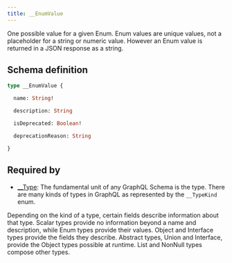 ```yaml
---
title: __EnumValue
---
```


One possible value for a given Enum. Enum values are unique values, not a placeholder for a string or numeric value. However an Enum value is returned in a JSON response as a string.

## Schema definition
```graphql
type __EnumValue {

  name: String!

  description: String

  isDeprecated: Boolean!

  deprecationReason: String

}
```

## Required by
* [__Type](graphql/schema/__type.md): The fundamental unit of any GraphQL Schema is the type. There are many kinds of types in GraphQL as represented by the `__TypeKind` enum.

Depending on the kind of a type, certain fields describe information about that type. Scalar types provide no information beyond a name and description, while Enum types provide their values. Object and Interface types provide the fields they describe. Abstract types, Union and Interface, provide the Object types possible at runtime. List and NonNull types compose other types.
